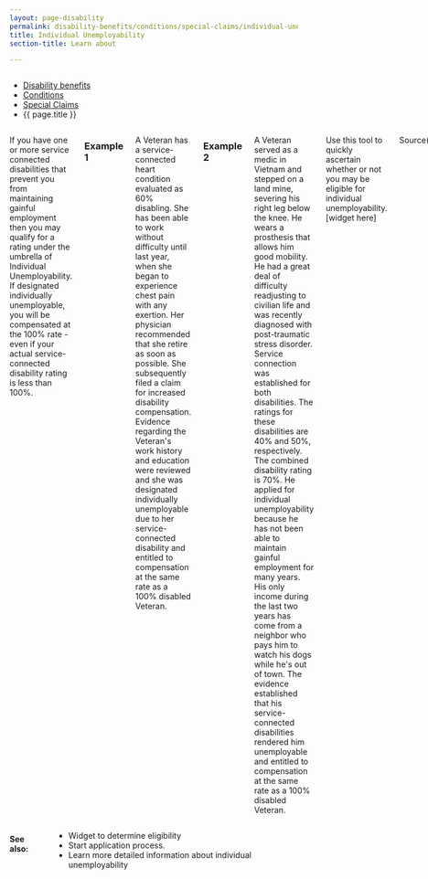 ```yaml
---
layout: page-disability
permalink: disability-benefits/conditions/special-claims/individual-unemployability/index.html
title: Individual Unemployability
section-title: Learn about

---
```


<div class="splash" markdown="0">
<div class="row" markdown="0">
<div class="small-12 columns" markdown="0">

<ul class="breadcrumbs" role="menubar" aria-label="Primary">
<li class="parent"><a href="{{ site.url }}/disability-benefits/">Disability benefits</a></li>
<li class="parent"><a href="{{ site.url }}/disability-benefits/conditions/">Conditions</a></li>
<li class="parent"><a href="{{ site.url }}/disability-benefits/conditions/special-claims/">Special Claims</a></li>
<li class="active">{{ page.title }}</li>
</ul>

</div>
</div>
</div>

<div class="main" role="main" markdown="0">
<div class="section one" markdown="0">
<div class="primary" markdown="0">
<div class="row" markdown="0">
<div class="small-12 columns" markdown="1">

If you have one or more service connected disabilities that prevent you from maintaining gainful employment then you may qualify for a rating under the umbrella of Individual Unemployability. If designated individually unemployable, you will be compensated at the 100% rate - even if your actual service-connected disability rating is less than 100%.   

### Example 1

A Veteran has a service-connected heart condition evaluated as 60% disabling. She has been able to work without difficulty until last year, when she began to experience chest pain with any exertion. Her physician recommended that she retire as soon as possible. She subsequently filed a claim for increased disability compensation. Evidence regarding the Veteran's work history and education were reviewed and she was designated individually unemployable due to her service-connected disability and entitled to compensation at the same rate as a 100% disabled Veteran.

### Example 2

A Veteran served as a medic in Vietnam and stepped on a land mine, severing his right leg below the knee. He wears a prosthesis that allows him good mobility. He had a great deal of difficulty readjusting to civilian life and was recently diagnosed with post-traumatic stress disorder. Service connection was established for both disabilities. The ratings for these disabilities are 40% and 50%, respectively. The combined disability rating is 70%.
He applied for individual unemployability because he has not been able to maintain gainful employment for many years. His only income during the last two years has come from a neighbor who pays him to watch his dogs while he's out of town. The evidence established that his service-connected disabilities rendered him unemployable and entitled to compensation at the same rate as a 100% disabled Veteran.

Use this tool to quickly ascertain whether or not you may be eligible for individual unemployability.  [widget here]

Source(s)

[http://www.benefits.va.gov/COMPENSATION/claims-special-individual_unemployability.asp](http://www.benefits.va.gov/COMPENSATION/claims-special-individual_unemployability.asp)

</div>
</div>
</div>
</div>

<div class="section secondary" markdown="0">
<div class="row" markdown="0">
<div class="small-12 columns" markdown="1">

#### See also:

- Widget to determine eligibility
- Start application process.
- Learn more detailed information about individual unemployability




</div>
</div>
</div>

</div>
